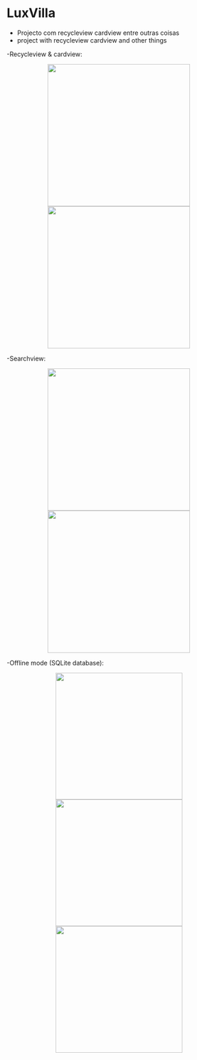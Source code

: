 # LuxVilla
- Projecto com recycleview cardview entre outras coisas
- project with recycleview cardview and other things

-Recycleview & cardview:
<p align="center">
  <img src="http://brunomassa.esy.es/device-2016-02-02-183915.png" width="320"/>
  <img src="http://brunomassa.esy.es/device-2016-02-12-173430.png" width="320"/>
</p>

-Searchview:
<p align="center">
  <img src="http://brunomassa.esy.es/device-2016-02-02-184944.png" width="320"/>
  <img src="http://brunomassa.esy.es/device-2016-02-12-173724.png" width="320"/>
</p>

-Offline mode (SQLite database):
<p align="center">
  <img src="http://brunomassa.esy.es/device-2016-02-02-185306.png" width="285"/>
  <img src="http://brunomassa.esy.es/device-2016-02-12-173759.png" width="285"/>
  <img src="http://brunomassa.esy.es/device-2016-02-12-173549.png" width="285"/>
</p>

